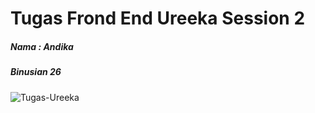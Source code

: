 # Tugas Frond End Ureeka Session 2
##### Nama : Andika
##### Binusian 26
![Tugas-Ureeka](https://github.com/Andika73/Tugas-Frond-End-Ureeka/assets/119615517/c4bbc43f-9bb4-4f04-9c12-33d121885b7f)
